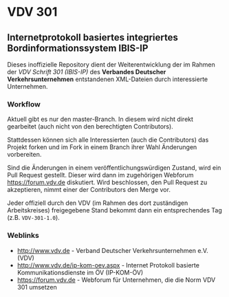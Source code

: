 # VDV 301 
## Internetprotokoll basiertes integriertes Bordinformationssystem IBIS-IP

Dieses inoffizielle Repository dient der Weiterentwicklung der im Rahmen der
*VDV Schrift 301 (IBIS-IP)* des **Verbandes Deutscher Verkehrsunternehmen**
entstandenen XML-Dateien durch interessierte Unternehmen.

### Workflow

Aktuell gibt es nur den master-Branch. In diesem wird nicht direkt gearbeitet
(auch nicht von den berechtigten Contributors).

Stattdessen können sich alle Interessierten (auch die Contributors) das
Projekt forken und im Fork in einem Branch ihrer Wahl Änderungen vorbereiten.

Sind die Änderungen in einem veröffentlichungswürdigen Zustand, wird ein Pull
Request gestellt. Dieser wird dann im zugehörigen Webforum
https://forum.vdv.de diskutiert. Wird beschlossen, den Pull Request zu
akzeptieren, nimmt einer der Contributors den Merge vor.

Jeder offiziell durch den VDV (im Rahmen des dort zuständigen Arbeitskreises)
freigegebene Stand bekommt dann ein entsprechendes Tag (z.B. `VDV-301-1.0`). 

### Weblinks

* http://www.vdv.de - Verband Deutscher Verkehrsunternehmen e.V. (VDV)
* http://www.vdv.de/ip-kom-oev.aspx - Internet Protokoll basierte Kommunikationsdienste im ÖV (IP-KOM-ÖV)
* https://forum.vdv.de - Webforum für Unternehmen, die die Norm VDV 301 umsetzen
